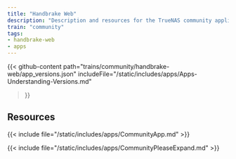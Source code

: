 ```yaml
---
title: "Handbrake Web"
description: "Description and resources for the TrueNAS community application called Handbrake Web."
train: "community"
tags:
- handbrake-web
- apps
---
```


{{< github-content 
    path="trains/community/handbrake-web/app_versions.json"
	includeFile="/static/includes/apps/Apps-Understanding-Versions.md"
>}}

## Resources

{{< include file="/static/includes/apps/CommunityApp.md" >}}

{{< include file="/static/includes/apps/CommunityPleaseExpand.md" >}}

<!--
<div class="docs-sections">

{{< doc-card title="<appname> Deployments" link="/resources/"
descr="How to deploy and configure the <appname> app." >}}

</div>
-->